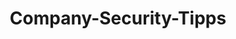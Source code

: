---
layout: article
title: Company-Security-Tipps
description: 
  - Mit dieser Vorlage ...
lang: de
weight: 2000
isDraft: true
ref: Company-Security-Tipps
category:
  - Shopfloor
image: Strategisches-Logistik-Dashboard.png
image_thumbnail: Strategisches-Logistik-Dashboard_thumbnail.png
download: Strategisches-Logistik-Dashboard.pbmx
overview_description:
overview_benefits:
overview_data_sources:
---